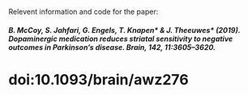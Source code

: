 Relevent information and code for the paper:

##### B. McCoy, S. Jahfari, G. Engels, T. Knapen* & J. Theeuwes* (2019). Dopaminergic medication reduces striatal sensitivity to negative outcomes in Parkinson’s disease. Brain, 142, 11:3605–3620.

# doi:10.1093/brain/awz276
